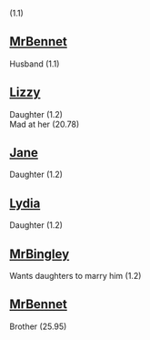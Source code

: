 (1.1)

[MrBennet](MrBennet.md)
-----------------------

Husband (1.1)

[Lizzy](Lizzy.md)
-----------------

Daughter (1.2)  
Mad at her (20.78)

[Jane](Jane.md)
---------------

Daughter (1.2)

[Lydia](Lydia.md)
-----------------

Daughter (1.2)

[MrBingley](MrBingley.md)
-------------------------

Wants daughters to marry him (1.2)

[MrBennet](MrBennet.md)
-----------------------

Brother (25.95)
